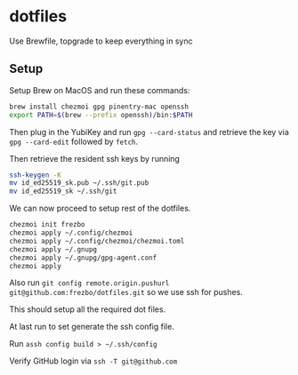 # dotfiles

Use Brewfile, topgrade to keep everything in sync

## Setup

Setup Brew on MacOS and run these commands:

```bash
brew install chezmoi gpg pinentry-mac openssh
export PATH=$(brew --prefix openssh)/bin:$PATH
```

Then plug in the YubiKey and run `gpg --card-status` and retrieve the key via `gpg --card-edit` followed by `fetch`.

Then retrieve the resident ssh keys by running

```bash
ssh-keygen -K
mv id_ed25519_sk.pub ~/.ssh/git.pub
mv id_ed25519_sk ~/.ssh/git
```

We can now proceed to setup rest of the dotfiles.

```bash
chezmoi init frezbo
chezmoi apply ~/.config/chezmoi
chezmoi apply ~/.config/chezmoi/chezmoi.toml
chezmoi apply ~/.gnupg
chezmoi apply ~/.gnupg/gpg-agent.conf
chezmoi apply
```

Also run `git config remote.origin.pushurl git@github.com:frezbo/dotfiles.git` so we use ssh for pushes.

This should setup all the required dot files.

At last run to set generate the ssh config file.

Run `assh config build > ~/.ssh/config`

Verify GitHub login via `ssh -T git@github.com`
